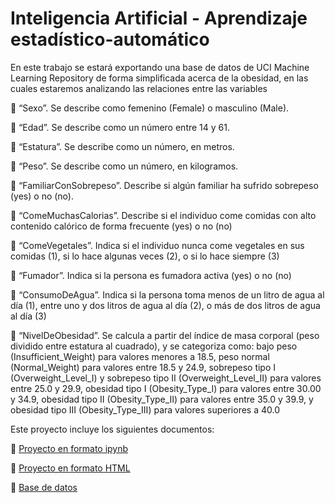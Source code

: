 # Inteligencia Artificial - Aprendizaje estadístico-automático
En este trabajo se estará exportando una base de datos de UCI Machine Learning Repository de forma simplificada acerca de la obesidad, en las cuales estaremos analizando las relaciones entre las variables 

 “Sexo”. Se describe como femenino (Female) o masculino (Male).

 “Edad”. Se describe como un número entre 14 y 61.

 “Estatura”. Se describe como un número, en metros.

 “Peso”. Se describe como un número, en kilogramos.

 “FamiliarConSobrepeso”. Describe si algún familiar ha sufrido sobrepeso (yes) o no (no).

 “ComeMuchasCalorias”. Describe si el individuo come comidas con alto contenido calórico de forma frecuente (yes) o no (no)

 “ComeVegetales”. Indica si el individuo nunca come vegetales en sus comidas (1), si lo hace algunas veces (2), o si lo hace siempre (3)

 “Fumador”. Indica si la persona es fumadora activa (yes) o no (no)

 “ConsumoDeAgua”. Indica si la persona toma menos de un litro de agua al día (1), entre uno y dos litros de agua al día (2), o más de dos litros de agua al día (3)

 “NivelDeObesidad”. Se calcula a partir del índice de masa corporal (peso dividido entre estatura al cuadrado), y se categoriza como: bajo peso (Insufficient_Weight) para valores menores a 18.5, peso normal (Normal_Weight) para valores entre 18.5 y 24.9, sobrepeso tipo I (Overweight_Level_I) y sobrepeso tipo II (Overweight_Level_II) para valores entre 25.0 y 29.9, obesidad tipo I (Obesity_Type_I) para valores entre 30.00 y 34.9, obesidad tipo II (Obesity_Type_II) para valores entre 35.0 y 39.9, y obesidad tipo III (Obesity_Type_III) para valores superiores a 40.0

Este proyecto incluye los siguientes documentos:

 [Proyecto en formato ipynb](https://jupyter.org/try-jupyter/lab/index.html?path=notebooks%2FIA%2FP1%2FTarea%2FObesidad.ipynb)

 [Proyecto en formato HTML](https://github.com/Mariajulia17/IA-/blob/2b95c24bf424afa5963b3cd170af67a4e25271f8/Obesidad.html)

 [Base de datos]()
